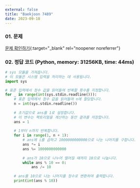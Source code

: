 ```yaml
---
external: false
title: "Baekjoon 7489"
date: 2023-09-18
---
```


### 01. 문제

[문제 확인하기](https://www.acmicpc.net/problem/7489){:target="_blank" rel="noopener noreferrer"}

### 02. 정답 코드 (Python, memory: 31256KB, time: 44ms)

```Python
# sys 모듈을 가져옵니다.
# 이 모듈은 시스템 입력을 처리하는 데 사용됩니다.
import sys

# 표준 입력에서 정수 값을 읽어들여 반복할 횟수를 지정합니다.
for _ in range(int(sys.stdin.readline())):
    # 표준 입력에서 정수 값을 읽어들여 n에 할당합니다.
    n = int(sys.stdin.readline())
    
    # 초기값으로 ans를 1로 설정합니다.
    # 이 변수는 팩토리얼을 계산하는 동안 결과를 저장합니다.
    ans = 1
    
    # 1부터 n까지 반복합니다.
    for i in range(1, n + 1):
        # ans에 i를 곱하고 1000000000000으로 나눈 나머지를 구합니다.
        ans *= i
        ans %= 1000000000000
        
        # ans가 10으로 나누어 떨어질 때까지 10으로 나눕니다.
        while ans % 10 == 0:
            ans /= 10
    
    # ans를 10으로 나눈 나머지를 정수로 변환하여 출력합니다.
    print(int(ans % 10))
```
